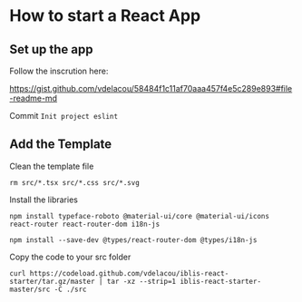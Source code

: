 # How to start a React App

## Set up the app

Follow the inscrution here:

https://gist.github.com/vdelacou/58484f1c11af70aaa457f4e5c289e893#file-readme-md

Commit `Init project eslint`

## Add the Template

Clean the template file

`rm src/*.tsx src/*.css src/*.svg`

Install the libraries

`npm install typeface-roboto @material-ui/core @material-ui/icons react-router react-router-dom i18n-js`

`npm install --save-dev @types/react-router-dom @types/i18n-js`

Copy the code to your src folder

`curl https://codeload.github.com/vdelacou/iblis-react-starter/tar.gz/master | tar -xz --strip=1 iblis-react-starter-master/src -C ./src`